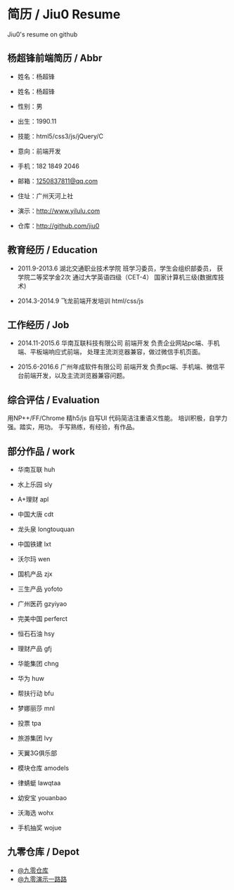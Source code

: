 # 简历 / Jiu0 Resume
Jiu0's resume on github



## 杨超锋前端简历 / Abbr


* 姓名：杨超锋
* 姓名：杨超锋
* 性别：男
* 出生：1990.11
* 技能：html5/css3/js/jQuery/C
* 意向：前端开发
* 手机：182 1849 2046
* 邮箱：1250837811@qq.com
* 住址：广州天河上社

* 演示：http://www.yilulu.com
* 仓库：http://github.com/jiu0



## 教育经历 / Education


* 2011.9-2013.6 湖北交通职业技术学院
班学习委员，学生会组织部委员，
获学院二等奖学金2次
通过大学英语四级（CET-4）
国家计算机三级(数据库技术)

* 2014.3-2014.9 飞龙前端开发培训 html/css/js



## 工作经历 / Job


* 2014.11-2015.6  华南互联科技有限公司 前端开发
负责企业网站pc端、手机端、平板端响应式前端，
处理主流浏览器兼容，做过微信手机页面。

* 2015.6-2016.6  广州年成软件有限公司 前端开发
负责pc端、手机端、微信平台前端开发，以及主流浏览器兼容问题。



## 综合评估 / Evaluation
用NP++/FF/Chrome 精h5/js 自写UI
代码简洁注重语义性能。
培训积极，自学力强。踏实，用功。
手写熟练，有经验，有作品。




## 部分作品 / work



* 华南互联   huh
* 水上乐园   sly 

* A+理财     apl
* 中国大唐   cdt
* 龙头泉     longtouquan
* 中国铁建   lxt
* 沃尔玛     wen


* 国机产品   zjx
* 三生产品   yofoto
* 广州医药   gzyiyao
* 完美中国   perferct
* 恒石石油   hsy

* 理财产品   gfj
* 华能集团   chng
* 华为       huw
* 帮扶行动   bfu


* 梦娜丽莎   mnl
* 投票       tpa
* 旅游集团   lvy
* 天翼3G俱乐部

* 模块仓库   amodels
* 律蜻蜓     lawqtaa
* 幼安宝 youanbao
* 沃海选 wohx
* 手机抽奖   wojue



## 九零仓库 / Depot


* [@九零仓库](https://github.com/jiu0)
* [@九零演示一路路](http://yilulu.com)

